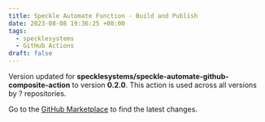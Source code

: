 ```yaml
---
title: Speckle Automate Function - Build and Publish
date: 2023-08-08 19:36:25 +00:00
tags:
  - specklesystems
  - GitHub Actions
draft: false
---
```



Version updated for **specklesystems/speckle-automate-github-composite-action** to version **0.2.0**.
This action is used across all versions by ? repositories.

Go to the [GitHub Marketplace](https://github.com/marketplace/actions/speckle-automate-function-build-and-publish) to find the latest changes.
